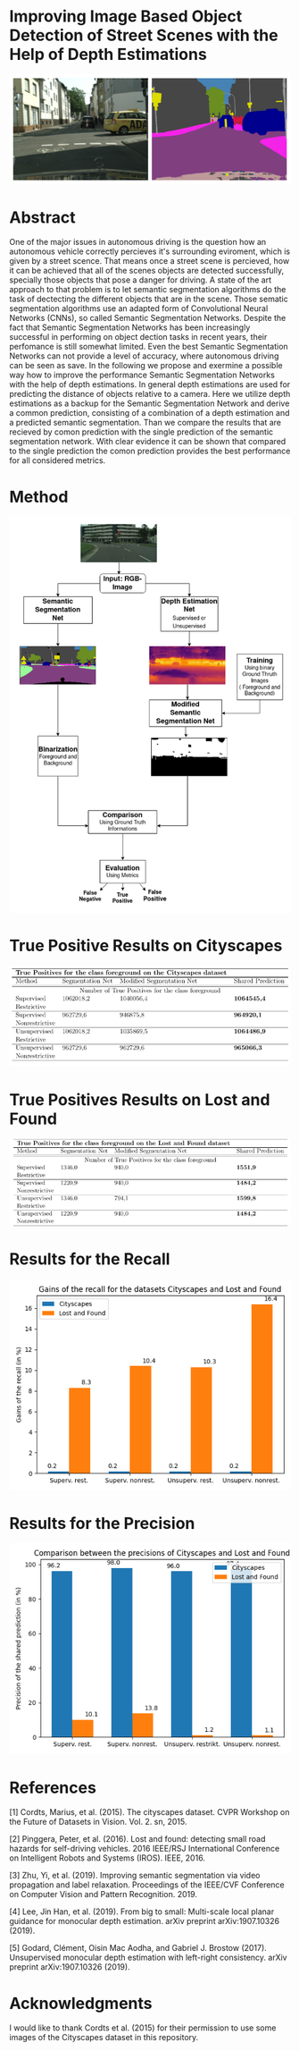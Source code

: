 #  Improving Image Based Object Detection of Street Scenes with the Help of Depth Estimations
![](images/sem_seg.png)
# Abstract
One of the major issues in autonomous driving is the question how an autonomous vehicle correctly percieves it's surrounding eviroment, which is given by a street scence. That means once a street scene is percieved, how it can be achieved that all of the scenes objects are detected successfully, specially those objects that pose a danger for driving. A state of the art approach to that problem is to let semantic segmentation algorithms do the task of dectecting the different objects that are in the scene. Those sematic segmentation algorithms use an adapted form of Convolutional Neural Networks (CNNs), so called Semantic Segmentation Networks. Despite the fact that Semantic Segmentation Networks has been increasingly successful in performing on object dection tasks in recent years, their perfomance is still somewhat limited. Even the best Semantic Segmentation Networks can not provide a level of accuracy, where autonomous driving can be seen as save.
In the following we propose and exermine a possible way how to improve the performance Semantic Segmentation Networks with the help of depth estimations. In general depth estimations are used for predicting the distance of objects relative to a camera. Here we utilize depth estimations as a backup for the Semantic Segmentation Network and derive a common prediction, consisting of a combination of a depth estimation and a predicted semantic segmentation. Than we compare the results that are recieved by comon prediction with the single prediction of the semantic segmentation network. With clear evidence it can be shown that compared to the single prediction the comon prediction provides the best performance for all considered metrics.
#  Method

![](images/method.png)
#  True Positive Results on Cityscapes
![](images/true_positives_cityscapes.png)
#  True Positives Results on Lost and Found
![](images/true_positives_lostandfound.png)
#  Results for the Recall
![](images/gains_recall.png)
#  Results for the Precision
![](images/precision.png)
#  References
<a id="1">[1]</a> 
Cordts, Marius, et al. (2015). 
The cityscapes dataset.
CVPR Workshop on the Future of Datasets in Vision. Vol. 2. sn, 2015.

<a id="1">[2]</a> 
Pinggera, Peter, et al. (2016). 
Lost and found: detecting small road hazards for self-driving vehicles.
2016 IEEE/RSJ International Conference on Intelligent Robots and Systems (IROS). IEEE, 2016.

<a id="1">[3]</a> 
Zhu, Yi, et al. (2019). 
Improving semantic segmentation via video propagation and label relaxation.
Proceedings of the IEEE/CVF Conference on Computer Vision and Pattern Recognition. 2019.

<a id="1">[4]</a> 
Lee, Jin Han, et al. (2019). 
From big to small: Multi-scale local planar guidance for monocular depth estimation.
arXiv preprint arXiv:1907.10326 (2019).


<a id="1">[5]</a> 
Godard, Clément, Oisin Mac Aodha, and Gabriel J. Brostow (2017). 
Unsupervised monocular depth estimation with left-right consistency.
arXiv preprint arXiv:1907.10326 (2019).

# Acknowledgments
I would like to thank Cordts et al. (2015) for their permission to use some images of the Cityscapes dataset in this 
repository.
